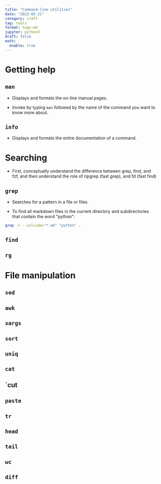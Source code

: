```yaml
---
title: "Command-line utilities"
date: "2023-05-21"
category: craft
tag: tools
format: hugo-md
jupyter: python3
draft: false
math:
  enable: true
---
```


# Getting help

## `man`

-   Displays and formats the on-line manual pages.

-   Invoke by typing `man` followed by the name of the command you want to know more about.

## `info`

-   Displays and formats the entire documentation of a command.

# Searching

-   First, conceptually understand the difference between grep, find, and fzf, and then understand the role of ripgrep (fast grep), and fd (fast find)

## `grep`

-   Searches for a pattern in a file or files.

-   To find all markdown files in the current directory and subdirectories that contain the word "python":

``` bash
grep -r --inlcude="*.md" "python" .
```

## `find`

## `rg`

# File manipulation

## `sed`

## `awk`

## `xargs`

## `sort`

## `uniq`

## `cat`

## \`cut

## `paste`

## `tr`

## `head`

## `tail`

## `wc`

## `diff`
